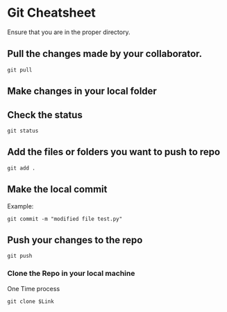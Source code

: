 
# Git Cheatsheet
Ensure that you are in the proper directory. 

## Pull the changes made by your collaborator. 
```
git pull
```

## Make changes in your local folder 
## Check the status
```
git status
```
## Add the files or folders you want to push to repo
```
git add .
```
## Make the local commit 
Example:
```
git commit -m "modified file test.py"
```

## Push your changes to the repo 

```
git push
```

### Clone the Repo in your local machine 
One Time process

```
git clone $Link
```



